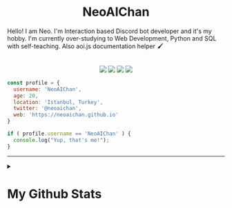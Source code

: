 <h1 align="center">
  <b>NeoAIChan</b>
</h1>

<p>Hello! I am Neo. I'm Interaction based Discord bot developer and it's my hobby. I'm currently over-studying to Web Development, Python and SQL with self-teaching. Also aoi.js documentation helper 🖌</p>

<br>

<div align="center">
  <img src="https://img.shields.io/badge/-HTML-F06529?style=for-the-badge&logo=html5&logoColor=F06529&labelColor=282828">
  <img src="https://img.shields.io/badge/-CSS-2965F1?style=for-the-badge&logo=css3&logoColor=2965F1&labelColor=282828">
  <img src="https://img.shields.io/badge/-Javascript-F0DB4F?style=for-the-badge&logo=javascript&logoColor=F0DB4F&labelColor=282828">
  <img src="https://img.shields.io/badge/-Python-FFE873?style=for-the-badge&logo=python&logoColor=FFE873&labelColor=282828">
</div>

```javascript
const profile = {
  username: 'NeoAIChan',
  age: 20,
  location: 'Istanbul, Turkey',
  twitter: '@neoaichan',
  web: 'https://neoaichan.github.io'
}

if ( profile.username == 'NeoAIChan' ) {
  console.log("Yup, that's me!");
}
```
<hr>

<details>
  
  <summary><h1>My Github Stats</h1></summary>
  
<img height="140px" src="https://github-readme-stats.vercel.app/api?username=Neodevils&show_icons=true&locale=en&theme=github_dark"/><br>
<img src="https://github-readme-stats.vercel.app/api/top-langs/?username=Neodevils&layout=compact&show_icons=true&locale=en&theme=github_dark"/><br>
<img src="https://github-readme-stats.vercel.app/api/pin/?username=data-devils&repo=basito-js&show_icons=true&locale=en&theme=github_dark"/><br>
<img src="https://github-readme-stats.vercel.app/api/pin/?username=Neodevils&repo=texas&show_icons=true&locale=en&theme=github_dark"/>
</details>
